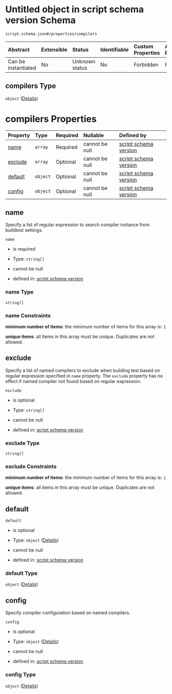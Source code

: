 # Untitled object in script schema version Schema

```txt
script.schema.json#/properties/compilers
```



| Abstract            | Extensible | Status         | Identifiable | Custom Properties | Additional Properties | Access Restrictions | Defined In                                                               |
| :------------------ | :--------- | :------------- | :----------- | :---------------- | :-------------------- | :------------------ | :----------------------------------------------------------------------- |
| Can be instantiated | No         | Unknown status | No           | Forbidden         | Forbidden             | none                | [script.schema.json\*](../out/script.schema.json "open original schema") |

## compilers Type

`object` ([Details](script-properties-compilers.md))

# compilers Properties

| Property            | Type     | Required | Nullable       | Defined by                                                                                                                               |
| :------------------ | :------- | :------- | :------------- | :--------------------------------------------------------------------------------------------------------------------------------------- |
| [name](#name)       | `array`  | Required | cannot be null | [script schema version](definitions-definitions-list_of_strings.md "script.schema.json#/properties/compilers/properties/name")           |
| [exclude](#exclude) | `array`  | Optional | cannot be null | [script schema version](definitions-definitions-list_of_strings.md "script.schema.json#/properties/compilers/properties/exclude")        |
| [default](#default) | `object` | Optional | cannot be null | [script schema version](script-properties-compilers-properties-default.md "script.schema.json#/properties/compilers/properties/default") |
| [config](#config)   | `object` | Optional | cannot be null | [script schema version](script-properties-compilers-properties-config.md "script.schema.json#/properties/compilers/properties/config")   |

## name

Specify a list of regular expression to search compiler instance from buildtest settings.

`name`

*   is required

*   Type: `string[]`

*   cannot be null

*   defined in: [script schema version](definitions-definitions-list_of_strings.md "script.schema.json#/properties/compilers/properties/name")

### name Type

`string[]`

### name Constraints

**minimum number of items**: the minimum number of items for this array is: `1`

**unique items**: all items in this array must be unique. Duplicates are not allowed.

## exclude

Specify a list of named compilers to exclude when building test based on regular expression specified in `name` property. The `exclude` property has no effect if named compiler not found based on regular expression.

`exclude`

*   is optional

*   Type: `string[]`

*   cannot be null

*   defined in: [script schema version](definitions-definitions-list_of_strings.md "script.schema.json#/properties/compilers/properties/exclude")

### exclude Type

`string[]`

### exclude Constraints

**minimum number of items**: the minimum number of items for this array is: `1`

**unique items**: all items in this array must be unique. Duplicates are not allowed.

## default



`default`

*   is optional

*   Type: `object` ([Details](script-properties-compilers-properties-default.md))

*   cannot be null

*   defined in: [script schema version](script-properties-compilers-properties-default.md "script.schema.json#/properties/compilers/properties/default")

### default Type

`object` ([Details](script-properties-compilers-properties-default.md))

## config

Specify compiler configuration based on named compilers.

`config`

*   is optional

*   Type: `object` ([Details](script-properties-compilers-properties-config.md))

*   cannot be null

*   defined in: [script schema version](script-properties-compilers-properties-config.md "script.schema.json#/properties/compilers/properties/config")

### config Type

`object` ([Details](script-properties-compilers-properties-config.md))

